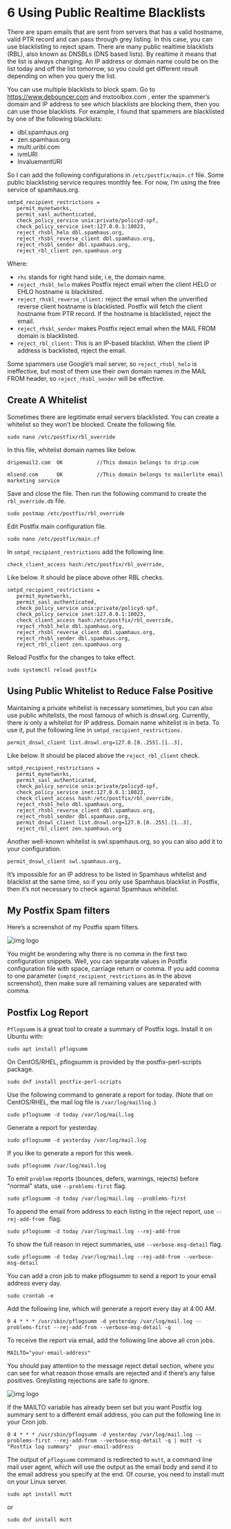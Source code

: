 # 6 Using Public Realtime Blacklists


There are spam emails that are sent from servers that has a valid hostname, valid PTR record and can pass through grey listing. In this case, you can use blacklisting to reject spam. There are many public realtime blacklists (RBL), also known as DNSBLs (DNS based lists). By realtime it means that the list is always changing. An IP address or domain name could be on the list today and off the list tomorrow, so you could get different result depending on when you query the list.

You can use multiple blacklists to block spam. Go to https://www.debouncer.com and mxtoolbox.com , enter the spammer’s domain and IP address to see which blacklists are blocking them, then you can use those blacklists. For example, I found that spammers are blacklisted by one of the following blacklists:


- dbl.spamhaus.org
- zen.spamhaus.org
- multi.uribl.com
- ivmURI
- InvaluementURI

So I can add the following configurations in `/etc/postfix/main.cf` file. Some public blacklisting service requires monthly fee. For now, I’m using the free service of spamhaus.org.


````
smtpd_recipient_restrictions =
   permit_mynetworks,
   permit_sasl_authenticated,
   check_policy_service unix:private/policyd-spf,
   check_policy_service inet:127.0.0.1:10023,
   reject_rhsbl_helo dbl.spamhaus.org,
   reject_rhsbl_reverse_client dbl.spamhaus.org,
   reject_rhsbl_sender dbl.spamhaus.org,
   reject_rbl_client zen.spamhaus.org
````
Where:

- `rhs` stands for right hand side, i.e, the domain name.
- `reject_rhsbl_helo` makes Postfix reject email when the client HELO or EHLO hostname is blacklisted.
- `reject_rhsbl_reverse_client:` reject the email when the unverified reverse client hostname is blacklisted. Postfix will fetch the client hostname from PTR record. If the hostname is blacklisted, reject the email.
- `reject_rhsbl_sender` makes Postfix reject email when the MAIL FROM domain is blacklisted.
- `reject_rbl_client:` This is an IP-based blacklist. When the client IP address is backlisted, reject the email.

Some spammers use Google’s mail server, so `reject_rhsbl_helo` is ineffective, but most of them use their own domain names in the MAIL FROM header, so `reject_rhsbl_sender` will be effective.

## Create A Whitelist

Sometimes there are legitimate email servers blacklisted. You can create a whitelist so they won’t be blocked. Create the following file.

````
sudo nano /etc/postfix/rbl_override
````
In this file, whitelist domain names like below.

````
dripemail2.com  OK           //This domain belongs to drip.com

mlsend.com      OK           //This domain belongs to mailerlite email marketing service
````
Save and close the file. Then run the following command to create the `rbl_override.db` file.
````
sudo postmap /etc/postfix/rbl_override
````
Edit Postfix main configuration file.

````
sudo nano /etc/postfix/main.cf
````
In `smtpd_recipient_restrictions` add the following line.

````
check_client_access hash:/etc/postfix/rbl_override,
````
Like below. It should be place above other RBL checks.
````
smtpd_recipient_restrictions =
   permit_mynetworks,
   permit_sasl_authenticated,
   check_policy_service unix:private/policyd-spf,
   check_policy_service inet:127.0.0.1:10023,
   check_client_access hash:/etc/postfix/rbl_override,
   reject_rhsbl_helo dbl.spamhaus.org,
   reject_rhsbl_reverse_client dbl.spamhaus.org,
   reject_rhsbl_sender dbl.spamhaus.org,
   reject_rbl_client zen.spamhaus.org
````

Reload Postfix for the changes to take effect.

````
sudo systemctl reload postfix
````

## Using Public Whitelist to Reduce False Positive


Maintaining a private whitelist is necessary sometimes, but you can also use public whitelists, the most famous of which is dnswl.org. Currently, there is only a whitelist for IP address. Domain name whitelist is in beta. To use it, put the following line in `smtpd_recipient_restrictions.`

````
permit_dnswl_client list.dnswl.org=127.0.[0..255].[1..3],
````

Like below. It should be placed above the `reject_rbl_client` check.


````
smtpd_recipient_restrictions =
   permit_mynetworks,
   permit_sasl_authenticated,
   check_policy_service unix:private/policyd-spf,
   check_policy_service inet:127.0.0.1:10023,
   check_client_access hash:/etc/postfix/rbl_override,
   reject_rhsbl_helo dbl.spamhaus.org,
   reject_rhsbl_reverse_client dbl.spamhaus.org,
   reject_rhsbl_sender dbl.spamhaus.org,
   permit_dnswl_client list.dnswl.org=127.0.[0..255].[1..3],
   reject_rbl_client zen.spamhaus.org
````

Another well-known whitelist is swl.spamhaus.org, so you can also add it to your configuration.
````
permit_dnswl_client swl.spamhaus.org,
````

It’s impossible for an IP address to be listed in Spamhaus whitelist and blacklist at the same time, so if you only use Spamhaus blacklist in Postfix, then it’s not necessary to check against Spamhaus whitelist.

## My Postfix Spam filters

Here’s a screenshot of my Postfix spam filters.

![img logo](/img/6-003.JPG "img")


You might be wondering why there is no comma in the first two configuration snippets. Well, you can separate values in Postfix configuration file with space, carriage return or comma. If you add comma to one parameter (`smptd_recipient_restrictions` as in the above screenshot), then make sure all remaining values are separated with comma.


## Postfix Log Report

`Pflogsumm` is a great tool to create a summary of Postfix logs. Install it on Ubuntu with:

````
sudo apt install pflogsumm
````

On CentOS/RHEL, pflogsumm is provided by the postfix-perl-scripts package.


````
sudo dnf install postfix-perl-scripts
````

Use the following command to generate a report for today. (Note that on CentOS/RHEL, the mail log file is `/var/log/maillog.`)


````
sudo pflogsumm -d today /var/log/mail.log
````

Generate a report for yesterday.


````
sudo pflogsumm -d yesterday /var/log/mail.log
````

If you like to generate a report for this week.


````
sudo pflogsumm /var/log/mail.log
````

To emit `problem` reports (bounces, defers, warnings, rejects) before “normal” stats, use `--problems-first` flag.


````
sudo pflogsumm -d today /var/log/mail.log --problems-first
````

To append the email from address to each listing in the reject report, use  `--rej-add-from ` flag.


````
sudo pflogsumm -d today /var/log/mail.log --rej-add-from
````
To show the full reason in reject summaries, use `--verbose-msg-detail` flag.

````
sudo pflogsumm -d today /var/log/mail.log --rej-add-from --verbose-msg-detail
````

You can add a cron job to make pflogsumm to send a report to your email address every day.

````
sudo crontab -e
````
Add the following line, which will generate a report every day at 4:00 AM.

````
0 4 * * * /usr/sbin/pflogsumm -d yesterday /var/log/mail.log --problems-first --rej-add-from --verbose-msg-detail -q
````

To receive the report via email, add the following line above all cron jobs.

````
MAILTO="your-email-address"
````

You should pay attention to the message reject detail section, where you can see for what reason those emails are rejected and if there’s any false positives. Greylisting rejections are safe to ignore.

![img logo](/img/6-004.JPG "img")

If the MAILTO variable has already been set but you want Postfix log summary sent to a different email address, you can put the following line in your Cron job.

````
0 4 * * * /usr/sbin/pflogsumm -d yesterday /var/log/mail.log --problems-first --rej-add-from --verbose-msg-detail -q | mutt -s "Postfix log summary"  your-email-address
````

The output of `pflogsumm` command is redirected to `mutt`, a command line mail user agent, which will use the output as the email body and send it to the email address you specify at the end. Of course, you need to install mutt on your Linux server.
````
sudo apt install mutt
````
or
````
sudo dnf install mutt
````
